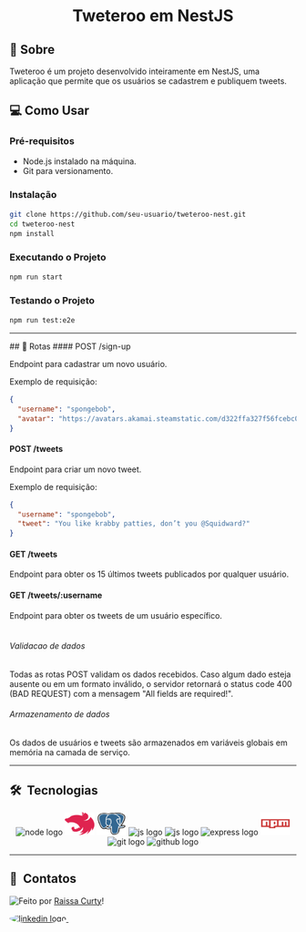<h1 align="center">Tweteroo em NestJS</h1>

## 📝 Sobre

Tweteroo é um projeto desenvolvido inteiramente em NestJS, uma aplicação que permite que os usuários se cadastrem e publiquem tweets.

## 💻 Como Usar
### Pré-requisitos

- Node.js instalado na máquina.
- Git para versionamento.

### Instalação
```bash
git clone https://github.com/seu-usuario/tweteroo-nest.git
cd tweteroo-nest
npm install
```
### Executando o Projeto
```bash
npm run start
```
### Testando o Projeto
```bash
npm run test:e2e
```
<hr/>
## 📃 Rotas
#### POST /sign-up

Endpoint para cadastrar um novo usuário.

Exemplo de requisição:

```json
{
  "username": "spongebob",
  "avatar": "https://avatars.akamai.steamstatic.com/d322ffa327f56fcebc08ac76b340742b930648c8_full.jpg"
}
```
#### POST /tweets

Endpoint para criar um novo tweet.

Exemplo de requisição:

```json
{
  "username": "spongebob",
  "tweet": "You like krabby patties, don’t you @Squidward?"
}
```
#### GET /tweets

Endpoint para obter os 15 últimos tweets publicados por qualquer usuário.

#### GET /tweets/:username

Endpoint para obter os tweets de um usuário específico.
<br></br>
###### Validacao de dados
Todas as rotas POST validam os dados recebidos. Caso algum dado esteja ausente ou em um formato inválido, o servidor retornará o status code 400 (BAD REQUEST) com a mensagem "All fields are required!".

###### Armazenamento de dados
Os dados de usuários e tweets são armazenados em variáveis globais em memória na camada de serviço.
<hr/>


## 🛠 &nbsp;Tecnologias
<div align="center">
 <img src="https://cdn.jsdelivr.net/gh/devicons/devicon/icons/nodejs/nodejs-original.svg" height="40" width="52" alt="node logo"  />
<img height="40" width="52" alt="Git"src="https://raw.githubusercontent.com/devicons/devicon/master/icons/nestjs/nestjs-plain.svg" />
<img height="40" width="52" alt="PostgreSQL"src="https://raw.githubusercontent.com/devicons/devicon/master/icons/postgresql/postgresql-original.svg"/>  
<img src="https://cdn.jsdelivr.net/gh/devicons/devicon/icons/typescript/typescript-original.svg" height="40" width="52" alt="js logo"  />   
<img src="https://cdn.jsdelivr.net/gh/devicons/devicon/icons/javascript/javascript-original.svg" height="40" width="52" alt="js logo"  />   
<img src="https://cdn.jsdelivr.net/gh/devicons/devicon/icons/express/express-original.svg" height="40" width="52" alt="express logo"  />
<img src="https://raw.githubusercontent.com/devicons/devicon/master/icons/npm/npm-original-wordmark.svg" height="40" width="52" alt="npm logo"  />
<img src="https://cdn.jsdelivr.net/gh/devicons/devicon/icons/git/git-original.svg" height="40" width="52" alt="git logo"  />
<img src="https://cdn.jsdelivr.net/gh/devicons/devicon/icons/github/github-original.svg" height="40" width="52" alt="github logo" />                                   
</div>
<hr/>

## 💬 &nbsp;Contatos
<img align="left" src="https://avatars.githubusercontent.com/curtyraissa?size=100">

Feito por [Raissa Curty](https://github.com/curtyraissa)!

<a href="https://www.linkedin.com/in/raissa-curty/" target="_blank">
    <img style="border-radius:50%;" src="https://raw.githubusercontent.com/maurodesouza/profile-readme-generator/master/src/assets/icons/social/linkedin/default.svg" width="52" height="40" alt="linkedin logo"  />
</a>&nbsp;

